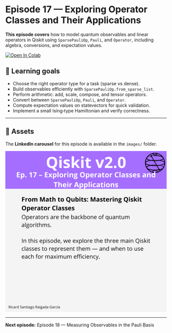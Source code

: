 # Episode 17 — Exploring Operator Classes and Their Applications

**This episode covers** how to model quantum observables and linear operators in Qiskit using `SparsePauliOp`, `Pauli`, and `Operator`, including algebra, conversions, and expectation values.

[![Open In Colab](https://colab.research.google.com/assets/colab-badge.svg)](https://colab.research.google.com/github/ToroData/Mastering-Qiskit-v2.0-From-Fundamentals-to-Hardware/blob/main/ep17-operator-classes/episode-17.ipynb)

## 🎯 Learning goals

- Choose the right operator type for a task (sparse vs dense).
- Build observables efficiently with `SparsePauliOp.from_sparse_list`.
- Perform arithmetic: add, scale, compose, and tensor operators.
- Convert between `SparsePauliOp`, `Pauli`, and `Operator`.
- Compute expectation values on statevectors for quick validation.
- Implement a small Ising‑type Hamiltonian and verify correctness.

---

## 📁 Assets

The **LinkedIn carousel** for this episode is available in the `images/` folder.

![Example](images/1.png)

---

**Next episode:** Episode 18 — Measuring Observables in the Pauli Basis
